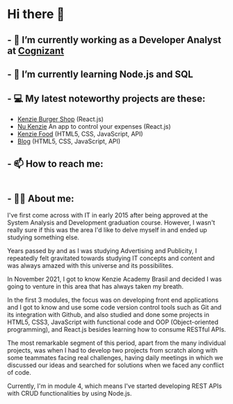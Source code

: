 # Hi there 👋

## - 🔭 I’m currently working as a Developer Analyst at [Cognizant](https://www.cognizant.com/us/en)
## - 🌱 I’m currently learning Node.js and SQL
## - 💻 My latest noteworthy projects are these:

- [Kenzie Burger Shop](https://github.com/Kenzie-Academy-Brasil-Developers/react-entrega-s1-hamburgueria-da-kenzie-leonrockk) (React.js)  
- [Nu Kenzie](https://github.com/Kenzie-Academy-Brasil-Developers/react-entrega-s1-nu-kenzie-leonrockk) An app to control your expenses (React.js) 
- [Kenzie Food](https://github.com/Kenzie-Academy-Brasil-Developers/api-kenziefood-m2-fferreiracanedo) (HTML5, CSS, JavaScript, API)
- [Blog](https://github.com/Kenzie-Academy-Brasil-Developers/m2-entrega-blog-m2-leonrockk) (HTML5, CSS, JavaScript, API)
  
## - 📫 How to reach me:
  [![<Linkedin>](https://img.shields.io/badge/LinkedIn-0077B5?style=for-the-badge&logo=linkedin&logoColor=white)](https://www.linkedin.com/in/rochaleonardof/?locale=en_US)


## - 👨🏻 About me: 
  
I've first come across with IT in early 2015 after being approved at the System Analysis and Development graduation course. However, I wasn't really sure if this was the area I'd like to delve myself in and ended up studying something else.

Years passed by and as I was studying Advertising and Publicity, I repeatedly felt gravitated towards studying IT concepts and content and was always amazed with this universe and its possibilites.

In November 2021, I got to know Kenzie Academy Brasil and decided I was going to venture in this area that has always taken my breath.

In the first 3 modules, the focus was on developing front end applications and I got to know and use some code version control tools such as Git and its integration with Github, and also studied and done some projects in HTML5, CSS3, JavaScript with functional code and OOP (Object-oriented programming), and React.js besides learning how to consume RESTful APIs. 

The most remarkable segment of this period, apart from the many individual projects, was when I had to develop two projects from scratch along with some teammates facing real challenges, having daily meetings in which we discussed our ideas and searched for solutions when we faced any conflict of code.

Currently, I'm in module 4, which means I've started developing REST APIs with CRUD functionalities by using Node.js.
